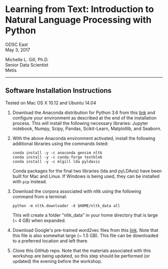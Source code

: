 # Learning from Text: Introduction to Natural Language Processing with Python
ODSC East  
May 3, 2017  

Michelle L. Gill, Ph.D.    
Senior Data Scientist  
Metis  

---

## Software Installation Instructions
Tested on Mac OS X 10.12 and Ubuntu 14.04

1. Download the Anaconda distribution for Python 3.6 from this [link](https://www.continuum.io/downloads) and configure your environment as described at the end of the installation process. This will install the following necessary libraries: Jupyter notebook, Numpy, Scipy, Pandas, Scikit-Learn, Matplotlib, and Seaborn.

2. With the above Anaconda environment activated, install the following additional libraries using the commands listed:
    ```console
    conda install -y -c anaconda gensim nltk
    conda install -y -c conda-forge textblob
    conda install -y -c mlgill lda pyldavis
    ```  
    Conda packages for the final two libraries (lda and pyLDAvis) have been built for Mac and Linux. If Windows is being used, they can be installed with `pip` instead.

3. Download the corpora associated with nltk using the following command from a terminal: 
    ```console
    python -m nltk.downloader -d $HOME/nltk_data all
    ```  
    This will create a folder "nltk_data" in your home directory that is large (~ 4 GB) when expanded.

4. Download Google's pre-trained word2vec files from this [link](https://drive.google.com/file/d/0B7XkCwpI5KDYNlNUTTlSS21pQmM/edit). Note that this file is also somewhat large (~ 1.5 GB). This file can be downloaded to a preferred location and left there.

5. Clone this GitHub repo. Note that the materials associated with this workshop are being updated, so this step should be performed (or updated) the evening before the workshop.
